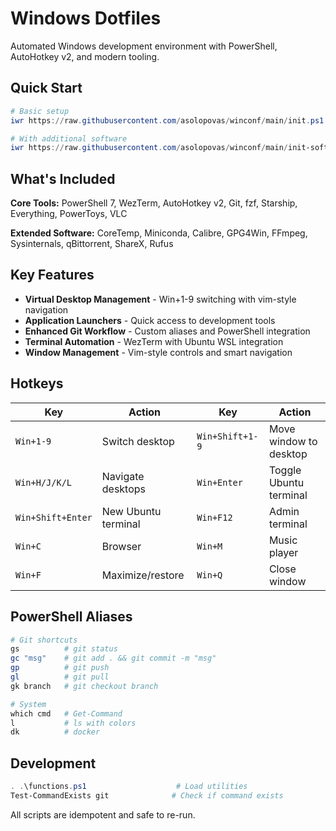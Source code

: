 # Windows Dotfiles

Automated Windows development environment with PowerShell, AutoHotkey v2, and modern tooling.

## Quick Start

```powershell
# Basic setup
iwr https://raw.githubusercontent.com/asolopovas/winconf/main/init.ps1 | iex

# With additional software  
iwr https://raw.githubusercontent.com/asolopovas/winconf/main/init-software.ps1 | iex
```

## What's Included

**Core Tools:** PowerShell 7, WezTerm, AutoHotkey v2, Git, fzf, Starship, Everything, PowerToys, VLC

**Extended Software:** CoreTemp, Miniconda, Calibre, GPG4Win, FFmpeg, Sysinternals, qBittorrent, ShareX, Rufus

## Key Features

- **Virtual Desktop Management** - Win+1-9 switching with vim-style navigation
- **Application Launchers** - Quick access to development tools
- **Enhanced Git Workflow** - Custom aliases and PowerShell integration  
- **Terminal Automation** - WezTerm with Ubuntu WSL integration
- **Window Management** - Vim-style controls and smart navigation

## Hotkeys

| Key | Action | Key | Action |
|-----|--------|-----|--------|
| `Win+1-9` | Switch desktop | `Win+Shift+1-9` | Move window to desktop |
| `Win+H/J/K/L` | Navigate desktops | `Win+Enter` | Toggle Ubuntu terminal |
| `Win+Shift+Enter` | New Ubuntu terminal | `Win+F12` | Admin terminal |
| `Win+C` | Browser | `Win+M` | Music player |
| `Win+F` | Maximize/restore | `Win+Q` | Close window |

## PowerShell Aliases

```powershell
# Git shortcuts
gs          # git status
gc "msg"    # git add . && git commit -m "msg"  
gp          # git push
gl          # git pull
gk branch   # git checkout branch

# System
which cmd   # Get-Command
l           # ls with colors
dk          # docker
```

## Development

```powershell
. .\functions.ps1                    # Load utilities
Test-CommandExists git              # Check if command exists
```

All scripts are idempotent and safe to re-run.